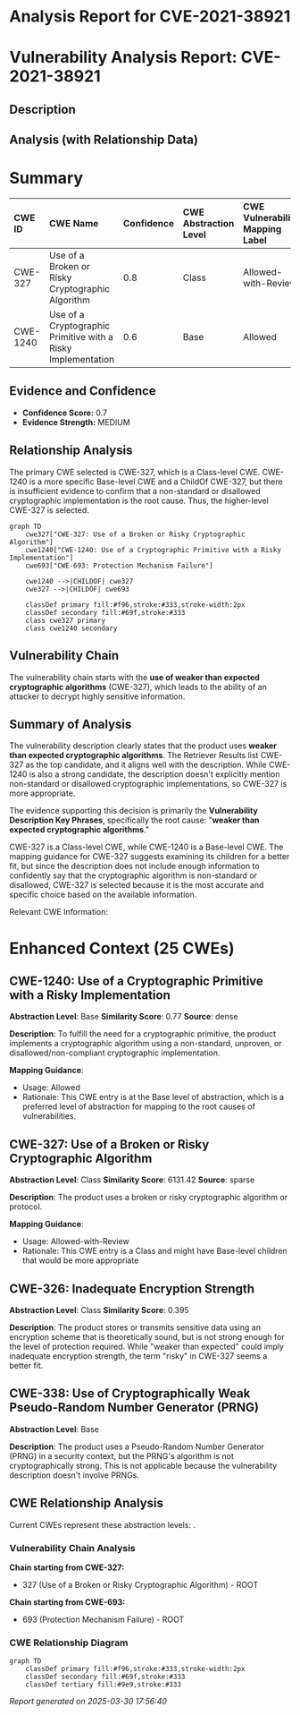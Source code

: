 # Analysis Report for CVE-2021-38921

# Vulnerability Analysis Report: CVE-2021-38921

## Description



## Analysis (with Relationship Data)

# Summary
| CWE ID  | CWE Name                                                        | Confidence | CWE Abstraction Level | CWE Vulnerability Mapping Label | CWE-Vulnerability Mapping Notes |
| :-------- | :-------------------------------------------------------------- | :--------- | :---------------------- | :------------------------------ | :------------------------------ |
| CWE-327 | Use of a Broken or Risky Cryptographic Algorithm             | 0.8        | Class                   | Allowed-with-Review             | Primary CWE                     |
| CWE-1240 | Use of a Cryptographic Primitive with a Risky Implementation | 0.6        | Base                    | Allowed                         | Secondary Candidate             |

## Evidence and Confidence

*   **Confidence Score:** 0.7
*   **Evidence Strength:** MEDIUM

## Relationship Analysis
The primary CWE selected is CWE-327, which is a Class-level CWE. CWE-1240 is a more specific Base-level CWE and a ChildOf CWE-327, but there is insufficient evidence to confirm that a non-standard or disallowed cryptographic implementation is the root cause. Thus, the higher-level CWE-327 is selected.

```mermaid
graph TD
    cwe327["CWE-327: Use of a Broken or Risky Cryptographic Algorithm"]
    cwe1240["CWE-1240: Use of a Cryptographic Primitive with a Risky Implementation"]
    cwe693["CWE-693: Protection Mechanism Failure"]

    cwe1240 -->|CHILDOF| cwe327
    cwe327 -->|CHILDOF| cwe693
    
    classDef primary fill:#f96,stroke:#333,stroke-width:2px
    classDef secondary fill:#69f,stroke:#333
    class cwe327 primary
    class cwe1240 secondary
```

## Vulnerability Chain
The vulnerability chain starts with the **use of weaker than expected cryptographic algorithms** (CWE-327), which leads to the ability of an attacker to decrypt highly sensitive information.

## Summary of Analysis
The vulnerability description clearly states that the product uses **weaker than expected cryptographic algorithms**. The Retriever Results list CWE-327 as the top candidate, and it aligns well with the description. While CWE-1240 is also a strong candidate, the description doesn't explicitly mention non-standard or disallowed cryptographic implementations, so CWE-327 is more appropriate.

The evidence supporting this decision is primarily the **Vulnerability Description Key Phrases**, specifically the root cause: "**weaker than expected cryptographic algorithms**."

CWE-327 is a Class-level CWE, while CWE-1240 is a Base-level CWE. The mapping guidance for CWE-327 suggests examining its children for a better fit, but since the description does not include enough information to confidently say that the cryptographic algorithm is non-standard or disallowed, CWE-327 is selected because it is the most accurate and specific choice based on the available information.

Relevant CWE Information:

# Enhanced Context (25 CWEs)

## CWE-1240: Use of a Cryptographic Primitive with a Risky Implementation
**Abstraction Level**: Base
**Similarity Score**: 0.77
**Source**: dense

**Description**:
To fulfill the need for a cryptographic primitive, the product implements a cryptographic algorithm using a non-standard, unproven, or disallowed/non-compliant cryptographic implementation.

**Mapping Guidance**:
- Usage: Allowed
- Rationale: This CWE entry is at the Base level of abstraction, which is a preferred level of abstraction for mapping to the root causes of vulnerabilities.

## CWE-327: Use of a Broken or Risky Cryptographic Algorithm
**Abstraction Level**: Class
**Similarity Score**: 6131.42
**Source**: sparse

**Description**:
The product uses a broken or risky cryptographic algorithm or protocol.

**Mapping Guidance**:
- Usage: Allowed-with-Review
- Rationale: This CWE entry is a Class and might have Base-level children that would be more appropriate

## CWE-326: Inadequate Encryption Strength
**Abstraction Level**: Class
**Similarity Score**: 0.395

**Description**:
The product stores or transmits sensitive data using an encryption scheme that is theoretically sound, but is not strong enough for the level of protection required. While "weaker than expected" could imply inadequate encryption strength, the term "risky" in CWE-327 seems a better fit.

## CWE-338: Use of Cryptographically Weak Pseudo-Random Number Generator (PRNG)
**Abstraction Level**: Base

**Description**:
The product uses a Pseudo-Random Number Generator (PRNG) in a security context, but the PRNG's algorithm is not cryptographically strong. This is not applicable because the vulnerability description doesn't involve PRNGs.


## CWE Relationship Analysis

Current CWEs represent these abstraction levels: .


### Vulnerability Chain Analysis

**Chain starting from CWE-327:**
- 327 (Use of a Broken or Risky Cryptographic Algorithm) - ROOT


**Chain starting from CWE-693:**
- 693 (Protection Mechanism Failure) - ROOT



### CWE Relationship Diagram

```mermaid
graph TD
    classDef primary fill:#f96,stroke:#333,stroke-width:2px
    classDef secondary fill:#69f,stroke:#333
    classDef tertiary fill:#9e9,stroke:#333
```



*Report generated on 2025-03-30 17:56:40*
